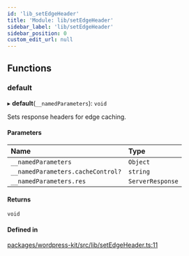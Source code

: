 ```yaml
---
id: 'lib_setEdgeHeader'
title: 'Module: lib/setEdgeHeader'
sidebar_label: 'lib/setEdgeHeader'
sidebar_position: 0
custom_edit_url: null
---
```


## Functions

### default

▸ **default**(`__namedParameters`): `void`

Sets response headers for edge caching.

#### Parameters

| Name                              | Type             |
| :-------------------------------- | :--------------- |
| `__namedParameters`               | `Object`         |
| `__namedParameters.cacheControl?` | `string`         |
| `__namedParameters.res`           | `ServerResponse` |

#### Returns

`void`

#### Defined in

[packages/wordpress-kit/src/lib/setEdgeHeader.ts:11](https://github.com/pantheon-systems/decoupled-kit-js/blob/4f3ee4f/packages/wordpress-kit/src/lib/setEdgeHeader.ts#L11)
